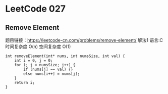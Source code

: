 # LeetCode 027
## Remove Element
题目链接：https://leetcode-cn.com/problems/remove-element/
解法1 语言:C 时间复杂度 O(n) 空间复杂度 O(1)
```
int removeElement(int* nums, int numsSize, int val) {
    int i = 0, j = 0;
    for (; j < numsSize; j++) {
        if (nums[j] == val) {}
        else nums[i++] = nums[j];
    }
    return i;
}
```